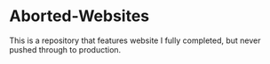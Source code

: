 # Aborted-Websites
This is a repository that features website I fully completed, but never pushed through to production.
